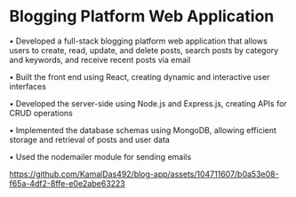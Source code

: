 # Blogging Platform Web Application
• Developed a full-stack blogging platform web application that allows users to create, read, update, and delete
 posts, search posts by category and keywords, and receive recent posts via email
 
• Built the front end using React, creating dynamic and interactive user interfaces

• Developed the server-side using Node.js and Express.js, creating APIs for CRUD operations

• Implemented the database schemas using MongoDB, allowing efficient storage and retrieval of posts and user data

• Used the nodemailer module for sending emails

https://github.com/KamalDas492/blog-app/assets/104711607/b0a53e08-f65a-4df2-8ffe-e0e2abe63223

